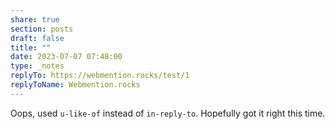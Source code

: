 ```yaml
---
share: true
section: posts
draft: false
title: ""
date: 2023-07-07 07:48:00
type: _notes
replyTo: https://webmention.rocks/test/1
replyToName: Webmention.rocks
---
```



Oops, used `u-like-of` instead of `in-reply-to`. Hopefully got it right this time.